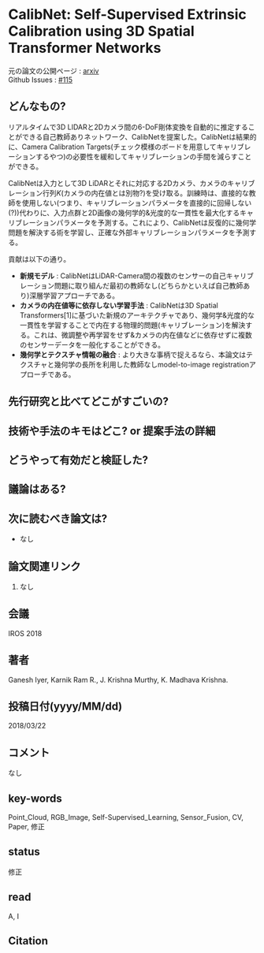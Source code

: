 # CalibNet: Self-Supervised Extrinsic Calibration using 3D Spatial Transformer Networks

元の論文の公開ページ : [arxiv](https://arxiv.org/abs/1803.08181)  
Github Issues : [#115](https://github.com/Obarads/obarads.github.io/issues/115)

## どんなもの?
リアルタイムで3D LIDARと2Dカメラ間の6-DoF剛体変換を自動的に推定することができる自己教師ありネットワーク、CalibNetを提案した。CalibNetは結果的に、Camera Calibration Targets(チェック模様のボードを用意してキャリブレーションするやつ)の必要性を緩和してキャリブレーションの手間を減らすことができる。

CalibNetは入力として3D LiDARとそれに対応する2Dカメラ、カメラのキャリブレーション行列$K$(カメラの内在値とは別物?)を受け取る。訓練時は、直接的な教師を使用しない(つまり、キャリブレーションパラメータを直接的に回帰しない(?))代わりに、入力点群と2D画像の幾何学的&光度的な一貫性を最大化するキャリブレーションパラメータを予測する。これにより、CalibNetは反復的に幾何学問題を解決する術を学習し、正確な外部キャリブレーションパラメータを予測する。

貢献は以下の通り。

- **新規モデル** : CalibNetはLiDAR-Camera間の複数のセンサーの自己キャリブレーション問題に取り組んだ最初の教師なし(どちらかといえば自己教師あり)深層学習アプローチである。
- **カメラの内在値等に依存しない学習手法** : CalibNetは3D Spatial Transformers[1]に基づいた新規のアーキテクチャであり、幾何学&光度的な一貫性を学習することで内在する物理的問題(キャリブレーション)を解決する。これは、微調整や再学習をせず&カメラの内在値などに依存せずに複数のセンサーデータを一般化することができる。
- **幾何学とテクスチャ情報の融合** : より大きな事柄で捉えるなら、本論文はテクスチャと幾何学の長所を利用した教師なしmodel-to-image registrationアプローチである。

## 先行研究と比べてどこがすごいの?

## 技術や手法のキモはどこ? or 提案手法の詳細

## どうやって有効だと検証した?

## 議論はある?

## 次に読むべき論文は?
- なし

## 論文関連リンク
1. なし

## 会議
IROS 2018

## 著者
Ganesh Iyer, Karnik Ram R., J. Krishna Murthy, K. Madhava Krishna.

## 投稿日付(yyyy/MM/dd)
2018/03/22

## コメント
なし

## key-words
Point_Cloud, RGB_Image, Self-Supervised_Learning, Sensor_Fusion, CV, Paper, 修正

## status
修正

## read
A, I

## Citation
